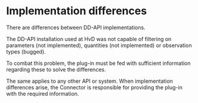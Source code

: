 ﻿# Implementation differences

There are differences between DD-API implementations.

The DD-API installation used at HvD was not capable of filtering on parameters (not implemented), quantities (not implemented) or observation types (bugged).

To combat this problem, the plug-in must be fed with sufficient information regarding these to solve the differences.

The same applies to any other API or system. When implementation differences arise, the Connector is responsible for providing the plug-in with the required information.

